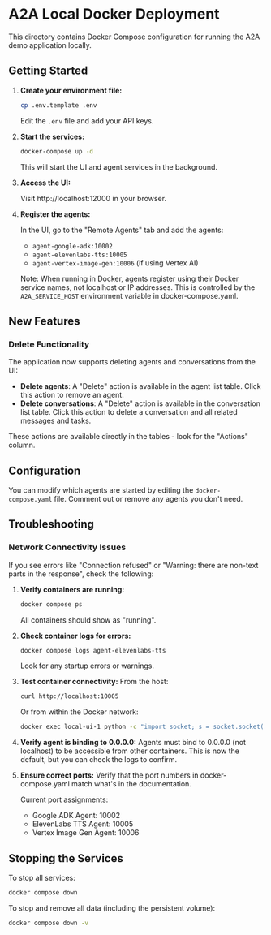 # A2A Local Docker Deployment

This directory contains Docker Compose configuration for running the A2A demo application locally.

## Getting Started

1. **Create your environment file:**

   ```bash
   cp .env.template .env
   ```

   Edit the `.env` file and add your API keys.

2. **Start the services:**

   ```bash
   docker-compose up -d
   ```

   This will start the UI and agent services in the background.

3. **Access the UI:**

   Visit http://localhost:12000 in your browser.

4. **Register the agents:**

   In the UI, go to the "Remote Agents" tab and add the agents:
   - `agent-google-adk:10002`
   - `agent-elevenlabs-tts:10005`
   - `agent-vertex-image-gen:10006` (if using Vertex AI)
   
   Note: When running in Docker, agents register using their Docker service names, not localhost or IP addresses. This is controlled by the `A2A_SERVICE_HOST` environment variable in docker-compose.yaml.

## New Features

### Delete Functionality

The application now supports deleting agents and conversations from the UI:

- **Delete agents**: A "Delete" action is available in the agent list table. Click this action to remove an agent.
- **Delete conversations**: A "Delete" action is available in the conversation list table. Click this action to delete a conversation and all related messages and tasks.

These actions are available directly in the tables - look for the "Actions" column.

## Configuration

You can modify which agents are started by editing the `docker-compose.yaml` file. Comment out or remove any agents you don't need.

## Troubleshooting

### Network Connectivity Issues

If you see errors like "Connection refused" or "Warning: there are non-text parts in the response", check the following:

1. **Verify containers are running:**
   ```bash
   docker compose ps
   ```
   All containers should show as "running".

2. **Check container logs for errors:**
   ```bash
   docker compose logs agent-elevenlabs-tts
   ```
   Look for any startup errors or warnings.

3. **Test container connectivity:**
   From the host:
   ```bash
   curl http://localhost:10005
   ```
   Or from within the Docker network:
   ```bash
   docker exec local-ui-1 python -c "import socket; s = socket.socket(); s.connect(('agent-elevenlabs-tts', 10005)); print('Connected')"
   ```

4. **Verify agent is binding to 0.0.0.0:**
   Agents must bind to 0.0.0.0 (not localhost) to be accessible from other containers.
   This is now the default, but you can check the logs to confirm.

5. **Ensure correct ports:**
   Verify that the port numbers in docker-compose.yaml match what's in the documentation.
   
   Current port assignments:
   - Google ADK Agent: 10002
   - ElevenLabs TTS Agent: 10005
   - Vertex Image Gen Agent: 10006

## Stopping the Services

To stop all services:

```bash
docker compose down
```

To stop and remove all data (including the persistent volume):

```bash
docker compose down -v
```